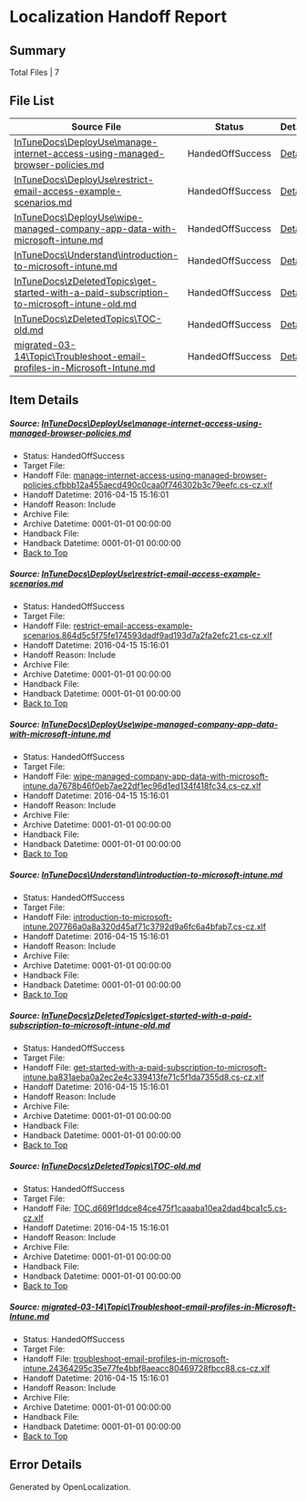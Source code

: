 # <a name='report-top'></a> Localization Handoff Report

## Summary
 Total Files | 7

## File List
 Source File | Status | Details 
 ----------- | ------ | ------- 
 [InTuneDocs\DeployUse\manage-internet-access-using-managed-browser-policies.md](https://github.com/Microsoft/IntuneDocs-pr/blob/f6758f477884c059d96faab634f57d215069c2e4/InTuneDocs/DeployUse/manage-internet-access-using-managed-browser-policies.md) | HandedOffSuccess | [Details](#66f88116f674fc6669cdad7027ac08c9dff672d983)
 [InTuneDocs\DeployUse\restrict-email-access-example-scenarios.md](https://github.com/Microsoft/IntuneDocs-pr/blob/16c540b7249b05bd1f493f5b9b40006c6d0c9815/InTuneDocs/DeployUse/restrict-email-access-example-scenarios.md) | HandedOffSuccess | [Details](#f3887fbfa6952fef3482100652ac213fbb1fd9a0269)
 [InTuneDocs\DeployUse\wipe-managed-company-app-data-with-microsoft-intune.md](https://github.com/Microsoft/IntuneDocs-pr/blob/16c540b7249b05bd1f493f5b9b40006c6d0c9815/InTuneDocs/DeployUse/wipe-managed-company-app-data-with-microsoft-intune.md) | HandedOffSuccess | [Details](#4f563a1bc930fb0c90aa604795134c407a26bdb4305)
 [InTuneDocs\Understand\introduction-to-microsoft-intune.md](https://github.com/Microsoft/IntuneDocs-pr/blob/1da64f28afc63f05b76e53e9cef9ee37fa1c5228/InTuneDocs/Understand/introduction-to-microsoft-intune.md) | HandedOffSuccess | [Details](#e2fdd9bb479f088d47c0ab93da1d7c77535a8cdf1189)
 [InTuneDocs\zDeletedTopics\get-started-with-a-paid-subscription-to-microsoft-intune-old.md](https://github.com/Microsoft/IntuneDocs-pr/blob/16c540b7249b05bd1f493f5b9b40006c6d0c9815/InTuneDocs/zDeletedTopics/get-started-with-a-paid-subscription-to-microsoft-intune-old.md) | HandedOffSuccess | [Details](#1f70c7f8f2a8405f752706db5e7969fbce0ca03e1406)
 [InTuneDocs\zDeletedTopics\TOC-old.md](https://github.com/Microsoft/IntuneDocs-pr/blob/16c540b7249b05bd1f493f5b9b40006c6d0c9815/InTuneDocs/zDeletedTopics/TOC-old.md) | HandedOffSuccess | [Details](#eb1b700cbd4694c83e957de96d65bfc369cd2f1b1560)
 [migrated-03-14\Topic\Troubleshoot-email-profiles-in-Microsoft-Intune.md](https://github.com/Microsoft/IntuneDocs-pr/blob/16c540b7249b05bd1f493f5b9b40006c6d0c9815/migrated-03-14/Topic/Troubleshoot-email-profiles-in-Microsoft-Intune.md) | HandedOffSuccess | [Details](#f736dd44bed11a4f963cca4a54739cb44ff5bc232225)

## Item Details
##### <a name='66f88116f674fc6669cdad7027ac08c9dff672d983'></a> Source: [InTuneDocs\DeployUse\manage-internet-access-using-managed-browser-policies.md](https://github.com/Microsoft/IntuneDocs-pr/blob/f6758f477884c059d96faab634f57d215069c2e4/InTuneDocs/DeployUse/manage-internet-access-using-managed-browser-policies.md)
* Status: HandedOffSuccess
* Target File: 
* Handoff File: [manage-internet-access-using-managed-browser-policies.cfbbb12a455aecd490c0caa0f746302b3c79eefc.cs-cz.xlf](https://github.com/Microsoft/EM.handoff/blob/28c95bf00b8d686acda82a90b8a13439ca4fcfae/ol-handoff/Microsoft/IntuneDocs-pr.cs-cz/master/manage-internet-access-using-managed-browser-policies.cfbbb12a455aecd490c0caa0f746302b3c79eefc.cs-cz.xlf)
* Handoff Datetime: 2016-04-15 15:16:01
* Handoff Reason: Include
* Archive File: 
* Archive Datetime: 0001-01-01 00:00:00
* Handback File: 
* Handback Datetime: 0001-01-01 00:00:00
* [Back to Top](#report-top)

##### <a name='f3887fbfa6952fef3482100652ac213fbb1fd9a0269'></a> Source: [InTuneDocs\DeployUse\restrict-email-access-example-scenarios.md](https://github.com/Microsoft/IntuneDocs-pr/blob/16c540b7249b05bd1f493f5b9b40006c6d0c9815/InTuneDocs/DeployUse/restrict-email-access-example-scenarios.md)
* Status: HandedOffSuccess
* Target File: 
* Handoff File: [restrict-email-access-example-scenarios.864d5c5f75fe174593dadf9ad193d7a2fa2efc21.cs-cz.xlf](https://github.com/Microsoft/EM.handoff/blob/28c95bf00b8d686acda82a90b8a13439ca4fcfae/ol-handoff/Microsoft/IntuneDocs-pr.cs-cz/master/restrict-email-access-example-scenarios.864d5c5f75fe174593dadf9ad193d7a2fa2efc21.cs-cz.xlf)
* Handoff Datetime: 2016-04-15 15:16:01
* Handoff Reason: Include
* Archive File: 
* Archive Datetime: 0001-01-01 00:00:00
* Handback File: 
* Handback Datetime: 0001-01-01 00:00:00
* [Back to Top](#report-top)

##### <a name='4f563a1bc930fb0c90aa604795134c407a26bdb4305'></a> Source: [InTuneDocs\DeployUse\wipe-managed-company-app-data-with-microsoft-intune.md](https://github.com/Microsoft/IntuneDocs-pr/blob/16c540b7249b05bd1f493f5b9b40006c6d0c9815/InTuneDocs/DeployUse/wipe-managed-company-app-data-with-microsoft-intune.md)
* Status: HandedOffSuccess
* Target File: 
* Handoff File: [wipe-managed-company-app-data-with-microsoft-intune.da7678b46f0eb7ae22df1ec96d1ed134f418fc34.cs-cz.xlf](https://github.com/Microsoft/EM.handoff/blob/28c95bf00b8d686acda82a90b8a13439ca4fcfae/ol-handoff/Microsoft/IntuneDocs-pr.cs-cz/master/wipe-managed-company-app-data-with-microsoft-intune.da7678b46f0eb7ae22df1ec96d1ed134f418fc34.cs-cz.xlf)
* Handoff Datetime: 2016-04-15 15:16:01
* Handoff Reason: Include
* Archive File: 
* Archive Datetime: 0001-01-01 00:00:00
* Handback File: 
* Handback Datetime: 0001-01-01 00:00:00
* [Back to Top](#report-top)

##### <a name='e2fdd9bb479f088d47c0ab93da1d7c77535a8cdf1189'></a> Source: [InTuneDocs\Understand\introduction-to-microsoft-intune.md](https://github.com/Microsoft/IntuneDocs-pr/blob/1da64f28afc63f05b76e53e9cef9ee37fa1c5228/InTuneDocs/Understand/introduction-to-microsoft-intune.md)
* Status: HandedOffSuccess
* Target File: 
* Handoff File: [introduction-to-microsoft-intune.207766a0a8a320d45af71c3792d9a6fc6a4bfab7.cs-cz.xlf](https://github.com/Microsoft/EM.handoff/blob/28c95bf00b8d686acda82a90b8a13439ca4fcfae/ol-handoff/Microsoft/IntuneDocs-pr.cs-cz/master/introduction-to-microsoft-intune.207766a0a8a320d45af71c3792d9a6fc6a4bfab7.cs-cz.xlf)
* Handoff Datetime: 2016-04-15 15:16:01
* Handoff Reason: Include
* Archive File: 
* Archive Datetime: 0001-01-01 00:00:00
* Handback File: 
* Handback Datetime: 0001-01-01 00:00:00
* [Back to Top](#report-top)

##### <a name='1f70c7f8f2a8405f752706db5e7969fbce0ca03e1406'></a> Source: [InTuneDocs\zDeletedTopics\get-started-with-a-paid-subscription-to-microsoft-intune-old.md](https://github.com/Microsoft/IntuneDocs-pr/blob/16c540b7249b05bd1f493f5b9b40006c6d0c9815/InTuneDocs/zDeletedTopics/get-started-with-a-paid-subscription-to-microsoft-intune-old.md)
* Status: HandedOffSuccess
* Target File: 
* Handoff File: [get-started-with-a-paid-subscription-to-microsoft-intune.ba831aeba0a2ec2e4c339413fe71c5f1da7355d8.cs-cz.xlf](https://github.com/Microsoft/EM.handoff/blob/28c95bf00b8d686acda82a90b8a13439ca4fcfae/ol-handoff/Microsoft/IntuneDocs-pr.cs-cz/master/get-started-with-a-paid-subscription-to-microsoft-intune.ba831aeba0a2ec2e4c339413fe71c5f1da7355d8.cs-cz.xlf)
* Handoff Datetime: 2016-04-15 15:16:01
* Handoff Reason: Include
* Archive File: 
* Archive Datetime: 0001-01-01 00:00:00
* Handback File: 
* Handback Datetime: 0001-01-01 00:00:00
* [Back to Top](#report-top)

##### <a name='eb1b700cbd4694c83e957de96d65bfc369cd2f1b1560'></a> Source: [InTuneDocs\zDeletedTopics\TOC-old.md](https://github.com/Microsoft/IntuneDocs-pr/blob/16c540b7249b05bd1f493f5b9b40006c6d0c9815/InTuneDocs/zDeletedTopics/TOC-old.md)
* Status: HandedOffSuccess
* Target File: 
* Handoff File: [TOC.d669f1ddce84ce475f1caaaba10ea2dad4bca1c5.cs-cz.xlf](https://github.com/Microsoft/EM.handoff/blob/28c95bf00b8d686acda82a90b8a13439ca4fcfae/ol-handoff/Microsoft/IntuneDocs-pr.cs-cz/master/TOC.d669f1ddce84ce475f1caaaba10ea2dad4bca1c5.cs-cz.xlf)
* Handoff Datetime: 2016-04-15 15:16:01
* Handoff Reason: Include
* Archive File: 
* Archive Datetime: 0001-01-01 00:00:00
* Handback File: 
* Handback Datetime: 0001-01-01 00:00:00
* [Back to Top](#report-top)

##### <a name='f736dd44bed11a4f963cca4a54739cb44ff5bc232225'></a> Source: [migrated-03-14\Topic\Troubleshoot-email-profiles-in-Microsoft-Intune.md](https://github.com/Microsoft/IntuneDocs-pr/blob/16c540b7249b05bd1f493f5b9b40006c6d0c9815/migrated-03-14/Topic/Troubleshoot-email-profiles-in-Microsoft-Intune.md)
* Status: HandedOffSuccess
* Target File: 
* Handoff File: [troubleshoot-email-profiles-in-microsoft-intune.24364295c35e77fe4bbf8aeacc80469728fbcc88.cs-cz.xlf](https://github.com/Microsoft/EM.handoff/blob/28c95bf00b8d686acda82a90b8a13439ca4fcfae/ol-handoff/Microsoft/IntuneDocs-pr.cs-cz/master/troubleshoot-email-profiles-in-microsoft-intune.24364295c35e77fe4bbf8aeacc80469728fbcc88.cs-cz.xlf)
* Handoff Datetime: 2016-04-15 15:16:01
* Handoff Reason: Include
* Archive File: 
* Archive Datetime: 0001-01-01 00:00:00
* Handback File: 
* Handback Datetime: 0001-01-01 00:00:00
* [Back to Top](#report-top)


## Error Details

Generated by OpenLocalization.
